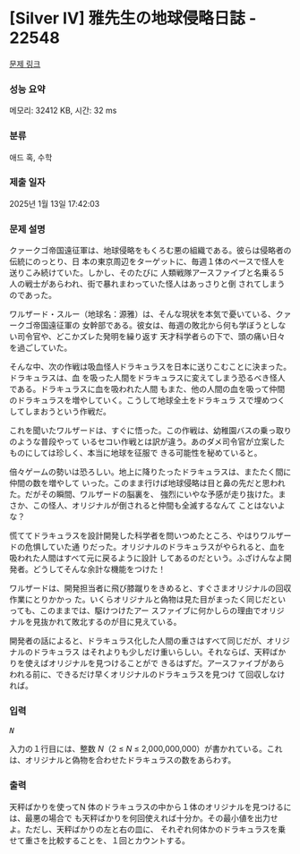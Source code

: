 # [Silver IV] 雅先生の地球侵略日誌 - 22548 

[문제 링크](https://www.acmicpc.net/problem/22548) 

### 성능 요약

메모리: 32412 KB, 시간: 32 ms

### 분류

애드 혹, 수학

### 제출 일자

2025년 1월 13일 17:42:03

### 문제 설명

<p>クァークゴ帝国遠征軍は、地球侵略をもくろむ悪の組織である。彼らは侵略者の伝統にのっとり、日 本の東京周辺をターゲットに、毎週１体のペースで怪人を送りこみ続けていた。しかし、そのたびに 人類戦隊アースファイブと名乗る５人の戦士があらわれ、街で暴れまわっていた怪人はあっさりと倒 されてしまうのであった。</p>

<p>ワルザード・スルー（地球名：源雅）は、そんな現状を本気で憂いている、クァークゴ帝国遠征軍の 女幹部である。彼女は、毎週の敗北から何も学ぼうとしない司令官や、どこかズレた発明を繰り返す 天才科学者らの下で、頭の痛い日々を過ごしていた。</p>

<p>そんな中、次の作戦は吸血怪人ドラキュラスを日本に送りこむことに決まった。ドラキュラスは、血 を吸った人間をドラキュラスに変えてしまう恐るべき怪人である。ドラキュラスに血を吸われた人間 もまた、他の人間の血を吸って仲間のドラキュラスを増やしていく。こうして地球全土をドラキュラ スで埋めつくしてしまおうという作戦だ。</p>

<p>これを聞いたワルザードは、すぐに悟った。この作戦は、幼稚園バスの乗っ取りのような普段やって いるセコい作戦とは訳が違う。あのダメ司令官が立案したものにしては珍しく、本当に地球を征服で きる可能性を秘めていると。</p>

<p>倍々ゲームの勢いは恐ろしい。地上に降りたったドラキュラスは、またたく間に仲間の数を増やして いった。このまま行けば地球侵略は目と鼻の先だと思われた。だがその瞬間、ワルザードの脳裏を、 強烈にいやな予感が走り抜けた。まさか、この怪人、オリジナルが倒されると仲間も全滅するなんて ことはないよな？</p>

<p>慌ててドラキュラスを設計開発した科学者を問いつめたところ、やはりワルザードの危惧していた通 りだった。オリジナルのドラキュラスがやられると、血を吸われた人間はすべて元に戻るように設計 してあるのだという。ふざけんなよ開発者。どうしてそんな余計な機能をつけた！</p>

<p>ワルザードは、開発担当者に飛び膝蹴りをきめると、すぐさまオリジナルの回収作業にとりかかっ た。いくらオリジナルと偽物は見た目がまったく同じだといっても、このままでは、駆けつけたアー スファイブに何かしらの理由でオリジナルを見抜かれて敗北するのが目に見えている。</p>

<p>開発者の話によると、ドラキュラス化した人間の重さはすべて同じだが、オリジナルのドラキュラス はそれよりも少しだけ重いらしい。それならば、天秤ばかりを使えばオリジナルを見つけることがで きるはずだ。アースファイブがあらわれる前に、できるだけ早くオリジナルのドラキュラスを見つけ て回収しなければ。</p>

### 입력 

 <pre><i>N</i></pre>

<p>入力の１行目には、整数 <i>N</i>（2 ≤ <i>N</i> ≤ 2,000,000,000）が書かれている。これは、オリジナルと偽物を合わせたドラキュラスの数をあらわす。</p>

### 출력 

 <p>天秤ばかりを使ってN 体のドラキュラスの中から１体のオリジナルを見つけるには、最悪の場合で も天秤ばかりを何回使えれば十分か。その最小値を出力せよ。ただし、天秤ばかりの左と右の皿に、 それぞれ何体かのドラキュラスを乗せて重さを比較することを、１回とカウントする。</p>

